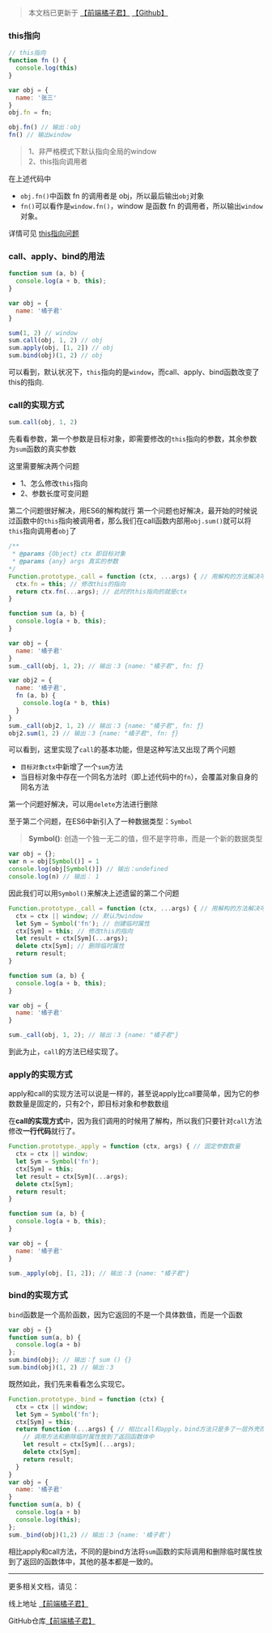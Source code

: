 > 本文档已更新于 [【前端橘子君】](http://xiaoysosheng.top/#/interview/手写apply_call_bind) [【Github】](https://github.com/xiaoyaosheng-yu/library/blob/master/interview/手写apply_call_bind.md)

### this指向
```javascript
// this指向
function fn () {
  console.log(this)
}

var obj = {
  name: '张三'
}
obj.fn = fn;

obj.fn() // 输出：obj
fn() // 输出window
```
> 1、非严格模式下默认指向全局的window<br>2、this指向调用者

在上述代码中
- `obj.fn()`中函数 fn 的调用者是 obj，所以最后输出`obj`对象
- `fn()`可以看作是`window.fn()`，window 是函数 fn 的调用者，所以输出`window`对象。

详情可见 [this指向问题](http://xiaoysosheng.top/#/interview/手写apply_call_bind)

### call、apply、bind的用法
```javascript
function sum (a, b) {
  console.log(a + b, this);
}

var obj = {
  name: '橘子君'
}

sum(1, 2) // window
sum.call(obj, 1, 2) // obj
sum.apply(obj, [1, 2]) // obj
sum.bind(obj)(1, 2) // obj
```

可以看到，默认状况下，`this`指向的是`window`，而call、apply、bind函数改变了this的指向.

### call的实现方式
```javascript
sum.call(obj, 1, 2)
```
先看看参数，第一个参数是目标对象，即需要修改的`this`指向的参数，其余参数为`sum`函数的真实参数

这里需要解决两个问题
- 1、怎么修改`this`指向
- 2、参数长度可变问题

第二个问题很好解决，用ES6的解构就行
第一个问题也好解决，最开始的时候说过函数中的`this`指向被调用者，那么我们在call函数内部用`obj.sum()`就可以将`this`指向调用者`obj`了

```javascript
/**
 * @params {Object} ctx 即目标对象
 * @params {any} args 真实的参数
*/
Function.prototype._call = function (ctx, ...args) { // 用解构的方法解决可变参数的问题
  ctx.fn = this; // 修改this的指向
  return ctx.fn(...args); // 此时的this指向的就是ctx
}

function sum (a, b) {
  console.log(a + b, this);
}

var obj = {
  name: '橘子君'
}
sum._call(obj, 1, 2); // 输出：3 {name: "橘子君", fn: ƒ}

var obj2 = {
  name: '橘子君',
  fn (a, b) {
    console.log(a * b, this)
  }
}
sum._call(obj2, 1, 2) // 输出：3 {name: "橘子君", fn: ƒ}
obj2.sum(1, 2) // 输出：3 {name: "橘子君", fn: ƒ}
```

可以看到，这里实现了`call`的基本功能，但是这种写法又出现了两个问题

- `目标对象ctx`中新增了一个`sum`方法
- 当目标对象中存在一个同名方法时（即上述代码中的`fn`），会覆盖对象自身的同名方法

第一个问题好解决，可以用`delete`方法进行删除

至于第二个问题，在ES6中新引入了一种数据类型：`Symbol`
> **Symbol()**: 创造一个独一无二的值，但不是字符串，而是一个新的数据类型

```javascript
var obj = {};
var n = obj[Symbol()] = 1
console.log(obj[Symbol()]) // 输出：undefined
console.log(n) // 输出： 1
```

因此我们可以用`Symbol()`来解决上述遗留的第二个问题

```javascript
Function.prototype._call = function (ctx, ...args) { // 用解构的方法解决可变参数的问题
  ctx = ctx || window; // 默认为window
  let Sym = Symbol('fn'); // 创建临时属性
  ctx[Sym] = this; // 修改this的指向
  let result = ctx[Sym](...args);
  delete ctx[Sym]; // 删除临时属性
  return result;
}

function sum (a, b) {
  console.log(a + b, this);
}

var obj = {
  name: '橘子君'
}

sum._call(obj, 1, 2); // 输出：3 {name: "橘子君"}
```

到此为止，`call`的方法已经实现了。

### apply的实现方式
apply和call的实现方法可以说是一样的，甚至说apply比call要简单，因为它的参数数量是固定的，只有2个，即目标对象和参数数组

在**call的实现方式**中，因为我们调用的时候用了解构，所以我们只要针对`call`方法修改**一行代码**就行了。

```javascript
Function.prototype._apply = function (ctx, args) { // 固定参数数量
  ctx = ctx || window;
  let Sym = Symbol('fn');
  ctx[Sym] = this;
  let result = ctx[Sym](...args);
  delete ctx[Sym];
  return result;
}

function sum (a, b) {
  console.log(a + b, this);
}

var obj = {
  name: '橘子君'
}

sum._apply(obj, [1, 2]); // 输出：3 {name: "橘子君"}
```

### bind的实现方式
`bind`函数是一个高阶函数，因为它返回的不是一个具体数值，而是一个函数
```javascript
var obj = {}
function sum(a, b) {
  console.log(a + b)
};
sum.bind(obj); // 输出：ƒ sum () {}
sum.bind(obj)(1, 2) // 输出：3
```
既然如此，我们先来看看怎么实现它。
```javascript
Function.prototype._bind = function (ctx) {
  ctx = ctx || window;
  let Sym = Symbol('fn');
  ctx[Sym] = this;
  return function (...args) { // 相比call和apply，bind方法只是多了一层外壳而已。
    // 调用方法和删除临时属性放到了返回函数体中
    let result = ctx[Sym](...args);
    delete ctx[Sym];
    return result;
  }
}
var obj = {
  name: '橘子君'
}
function sum(a, b) {
  console.log(a + b)
  console.log(this);
};
sum._bind(obj)(1,2) // 输出：3 {name: '橘子君'}
```

相比apply和call方法，不同的是bind方法将`sum`函数的实际调用和删除临时属性放到了返回的函数体中，其他的基本都是一致的。

-------

更多相关文档，请见：

线上地址 [【前端橘子君】](http://xiaoysosheng.top)

GitHub仓库[【前端橘子君】](https://github.com/xiaoyaosheng-yu/library)